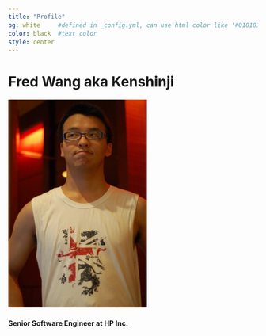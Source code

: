 ```yaml
---
title: "Profile"
bg: white     #defined in _config.yml, can use html color like '#010101'
color: black  #text color
style: center
---
```


# Fred Wang aka Kenshinji 


<img src="../assets/me.jpg" alt="Drawing" style="width: 280px;height: 420px"/>

#### Senior Software Engineer at HP Inc.

<!-- ### I am an enthusiastic programmer with a passion for learning new things. I want to build things that improve people’s lives, in an environment where I can grow my skills and talents. -->
